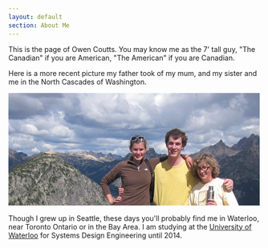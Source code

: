 ```yaml
---
layout: default
section: About Me
---
```


This is the page of Owen Coutts. You may know me as the 7' tall guy, "The Canadian" if you are American, "The American" if you are Canadian.

Here is a more recent picture my father took of my mum, and my sister and me in the North Cascades of Washington.

![Owen and fam in the cascades](/media/img/mountainfam.jpg "Mountain Fam")

Though I grew up in Seattle, these days you'll probably find me in Waterloo, near Toronto Ontario or in the Bay Area. I am studying at the [University of Waterloo](http://uwaterloo.ca) for Systems Design Engineering until 2014.

